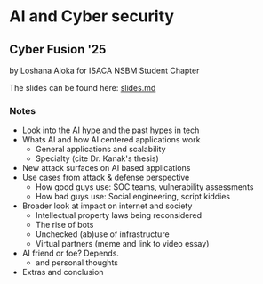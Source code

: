 # AI and Cyber security

## Cyber Fusion '25

by Loshana Aloka for ISACA NSBM Student Chapter

The slides can be found here: [slides.md](slides.md)

### Notes

- Look into the AI hype and the past hypes in tech
- Whats AI and how AI centered applications work
	- General applications and scalability
	- Specialty (cite Dr. Kanak's thesis)
- New attack surfaces on AI based applications
- Use cases from attack & defense perspective
	- How good guys use: SOC teams, vulnerability assessments
	- How bad guys use: Social engineering, script kiddies
- Broader look at impact on internet and society
	- Intellectual property laws being reconsidered
	- The rise of bots
	- Unchecked (ab)use of infrastructure
	- Virtual partners (meme and link to video essay)
- AI friend or foe? Depends.
	- and personal thoughts
- Extras and conclusion

